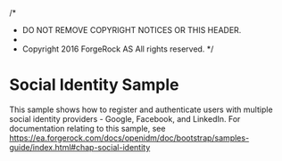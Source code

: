 /*
 * DO NOT REMOVE COPYRIGHT NOTICES OR THIS HEADER.
 *
 * Copyright 2016 ForgeRock AS All rights reserved.
 */
  
#  Social Identity Sample 

This sample shows how to register and authenticate users with multiple social identity providers -
Google, Facebook, and LinkedIn. For documentation relating to this sample, see
https://ea.forgerock.com/docs/openidm/doc/bootstrap/samples-guide/index.html#chap-social-identity